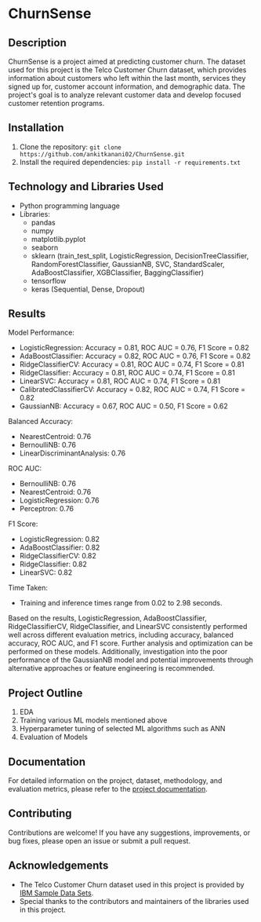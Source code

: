 # ChurnSense

## Description
ChurnSense is a project aimed at predicting customer churn. The dataset used for this project is the Telco Customer Churn dataset, which provides information about customers who left within the last month, services they signed up for, customer account information, and demographic data. The project's goal is to analyze relevant customer data and develop focused customer retention programs.

## Installation
1. Clone the repository: `git clone https://github.com/ankitkanani02/ChurnSense.git`
2. Install the required dependencies: `pip install -r requirements.txt`

## Technology and Libraries Used
- Python programming language
- Libraries:
  - pandas
  - numpy
  - matplotlib.pyplot
  - seaborn
  - sklearn (train_test_split, LogisticRegression, DecisionTreeClassifier, RandomForestClassifier, GaussianNB, SVC, StandardScaler, AdaBoostClassifier, XGBClassifier, BaggingClassifier)
  - tensorflow
  - keras (Sequential, Dense, Dropout)

## Results
Model Performance:
- LogisticRegression: Accuracy = 0.81, ROC AUC = 0.76, F1 Score = 0.82
- AdaBoostClassifier: Accuracy = 0.82, ROC AUC = 0.76, F1 Score = 0.82
- RidgeClassifierCV: Accuracy = 0.81, ROC AUC = 0.74, F1 Score = 0.81
- RidgeClassifier: Accuracy = 0.81, ROC AUC = 0.74, F1 Score = 0.81
- LinearSVC: Accuracy = 0.81, ROC AUC = 0.74, F1 Score = 0.81
- CalibratedClassifierCV: Accuracy = 0.82, ROC AUC = 0.74, F1 Score = 0.82
- GaussianNB: Accuracy = 0.67, ROC AUC = 0.50, F1 Score = 0.62

Balanced Accuracy:
- NearestCentroid: 0.76
- BernoulliNB: 0.76
- LinearDiscriminantAnalysis: 0.76

ROC AUC:
- BernoulliNB: 0.76
- NearestCentroid: 0.76
- LogisticRegression: 0.76
- Perceptron: 0.76

F1 Score:
- LogisticRegression: 0.82
- AdaBoostClassifier: 0.82
- RidgeClassifierCV: 0.82
- RidgeClassifier: 0.82
- LinearSVC: 0.82

Time Taken:
- Training and inference times range from 0.02 to 2.98 seconds.

Based on the results, LogisticRegression, AdaBoostClassifier, RidgeClassifierCV, RidgeClassifier, and LinearSVC consistently performed well across different evaluation metrics, including accuracy, balanced accuracy, ROC AUC, and F1 score. Further analysis and optimization can be performed on these models. Additionally, investigation into the poor performance of the GaussianNB model and potential improvements through alternative approaches or feature engineering is recommended.

## Project Outline
1. EDA
2. Training various ML models mentioned above
3. Hyperparameter tuning of selected ML algorithms such as ANN
4. Evaluation of Models


## Documentation
For detailed information on the project, dataset, methodology, and evaluation metrics, please refer to the [project documentation](docs/README.md).

## Contributing
Contributions are welcome! If you have any suggestions, improvements, or bug fixes, please open an issue or submit a pull request.


## Acknowledgements
- The Telco Customer Churn dataset used in this project is provided by [IBM Sample Data Sets](https://www.ibm.com/communities/analytics/watson-analytics-blog/guide-to-sample-datasets/).
- Special thanks to the contributors and maintainers of the libraries used in this project.
